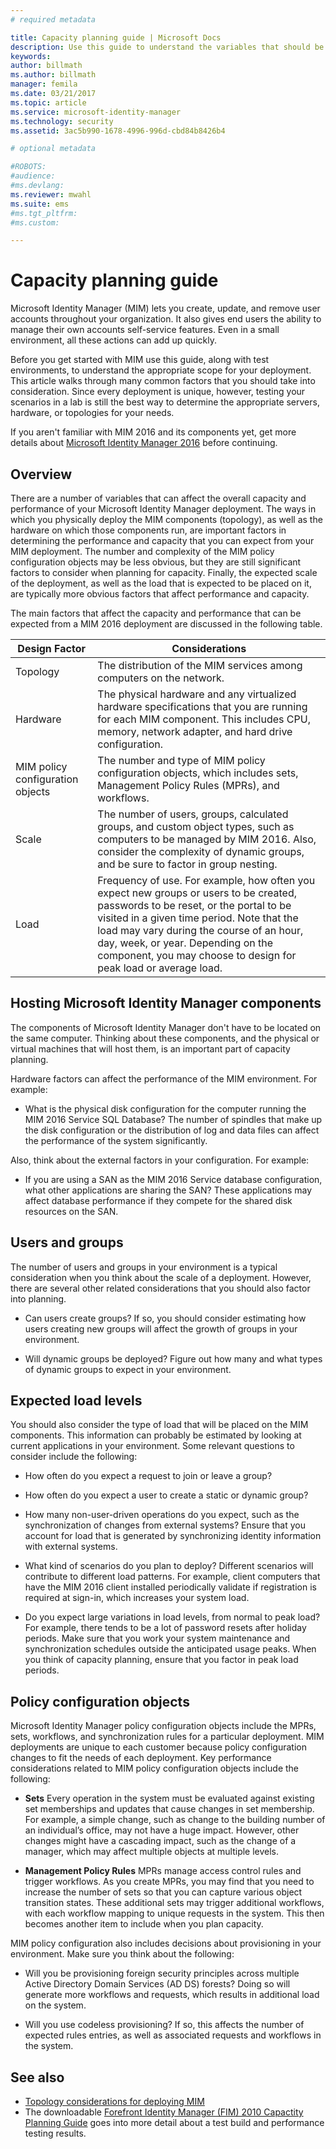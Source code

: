 ```yaml
---
# required metadata

title: Capacity planning guide | Microsoft Docs
description: Use this guide to understand the variables that should be considered before deploying MIM 2016, including load levels and policy decisions.
keywords:
author: billmath
ms.author: billmath
manager: femila
ms.date: 03/21/2017
ms.topic: article
ms.service: microsoft-identity-manager
ms.technology: security
ms.assetid: 3ac5b990-1678-4996-996d-cbd84b8426b4

# optional metadata

#ROBOTS:
#audience:
#ms.devlang:
ms.reviewer: mwahl
ms.suite: ems
#ms.tgt_pltfrm:
#ms.custom:

---
```


# Capacity planning guide

Microsoft Identity Manager (MIM) lets you create, update, and remove user accounts throughout your organization. It also gives end users the ability to manage their own accounts self-service features. Even in a small environment, all these actions can add up quickly.

Before you get started with MIM use this guide, along with test environments, to understand the appropriate scope for your deployment. This article walks through many common factors that you should take into consideration. Since every deployment is unique, however, testing your scenarios in a lab is still the best way to determine the appropriate servers, hardware, or topologies for your needs.

If you aren't familiar with MIM 2016 and its components yet, get more details about [Microsoft Identity Manager 2016](/microsoft-identity-manager/understand-explore/microsoft-identity-manager-2016) before continuing.

## Overview
There are a number of variables that can affect the overall capacity and performance of your Microsoft Identity Manager deployment. The ways in which you physically deploy the MIM components (topology), as well as the hardware on which those components run, are important factors in determining the performance and capacity that you can expect from your MIM deployment. The number and complexity of the MIM policy configuration objects may be less obvious, but they are still significant factors to consider when planning for capacity. Finally, the expected scale of the deployment, as well as the load that is expected to be placed on it, are typically more obvious factors that affect performance and capacity.

The main factors that affect the capacity and performance that can be expected from a MIM 2016 deployment are discussed in the following table.

| Design Factor | Considerations |
| ------------- | -------------- |
| Topology | The distribution of the MIM services among computers on the network. |
| Hardware | The physical hardware and any virtualized hardware specifications that you are running for each MIM component. This includes CPU, memory, network adapter, and hard drive configuration. |
| MIM policy configuration objects | The number and type of MIM policy configuration objects, which includes sets, Management Policy Rules (MPRs), and workflows. |
| Scale | The number of users, groups, calculated groups, and custom object types, such as computers to be managed by MIM 2016. Also, consider the complexity of dynamic groups, and be sure to factor in group nesting. |
| Load | Frequency of use. For example, how often you expect new groups or users to be created, passwords to be reset, or the portal to be visited in a given time period. Note that the load may vary during the course of an hour, day, week, or year. Depending on the component, you may choose to design for peak load or average load. |


## Hosting Microsoft Identity Manager components

The components of Microsoft Identity Manager don't have to be located on the same computer. Thinking about these components, and the physical or virtual machines that will host them, is an important part of capacity planning.

Hardware factors can affect the performance of the MIM environment. For example:
- What is the physical disk configuration for the computer running the MIM 2016 Service SQL Database? The number of spindles that make up the disk configuration or the distribution of log and data files can affect the performance of the system significantly.

Also, think about the external factors in your configuration. For example:
- If you are using a SAN as the MIM 2016 Service database configuration, what other applications are sharing the SAN? These applications may affect database performance if they compete for the shared disk resources on the SAN.


## Users and groups
The number of users and groups in your environment is a typical consideration when you think about the scale of a deployment. However, there are several other related considerations that you should also factor into planning.

- Can users create groups? If so, you should consider estimating how users creating new groups will affect the growth of groups in your environment.

- Will dynamic groups be deployed? Figure out how many and what types of dynamic groups to expect in your environment.


## Expected load levels
You should also consider the type of load that will be placed on the MIM components. This information can probably be estimated by looking at current applications in your environment. Some relevant questions to consider include the following:

- How often do you expect a request to join or leave a group?

- How often do you expect a user to create a static or dynamic group?

- How many non-user-driven operations do you expect, such as the synchronization of changes from external systems? Ensure that you account for load that is generated by synchronizing identity information with external systems.

- What kind of scenarios do you plan to deploy? Different scenarios will contribute to different load patterns. For example, client computers that have the MIM 2016 client installed periodically validate if registration is required at sign-in, which increases your system load.

- Do you expect large variations in load levels, from normal to peak load? For example, there tends to be a lot of password resets after holiday periods. Make sure that you work your system maintenance and synchronization schedules outside the anticipated usage peaks. When you think of capacity planning, ensure that you factor in peak load periods.


## Policy configuration objects

Microsoft Identity Manager policy configuration objects include the MPRs, sets, workflows, and synchronization rules for a particular deployment. MIM deployments are unique to each customer because policy configuration changes to fit the needs of each deployment. Key performance considerations related to MIM policy configuration objects include the following:

- **Sets** Every operation in the system must be evaluated against existing set memberships and updates that cause changes in set membership. For example, a simple change, such as change to the building number of an individual’s office, may not have a huge impact. However, other changes might have a cascading impact, such as the change of a manager, which may affect multiple objects at multiple levels.

- **Management Policy Rules** MPRs manage access control rules and trigger workflows. As you create MPRs, you may find that you need to increase the number of sets so that you can capture various object transition states. These additional sets may trigger additional workflows, with each workflow mapping to unique requests in the system. This then becomes another item to include when you plan capacity.

MIM policy configuration also includes decisions about provisioning in your environment. Make sure you think about the following:

- Will you be provisioning foreign security principles across multiple Active Directory Domain Services (AD DS) forests? Doing so will generate more workflows and requests, which results in additional load on the system.

- Will you use codeless provisioning? If so, this affects the number of expected rules entries, as well as associated requests and workflows in the system.


## See also
- [Topology considerations for deploying MIM](topology-considerations.md)
- The downloadable [Forefront Identity Manager (FIM) 2010 Capactity Planning Guide](http://go.microsoft.com/fwlink/?LinkId=200180) goes into more detail about a test build and performance testing results.
